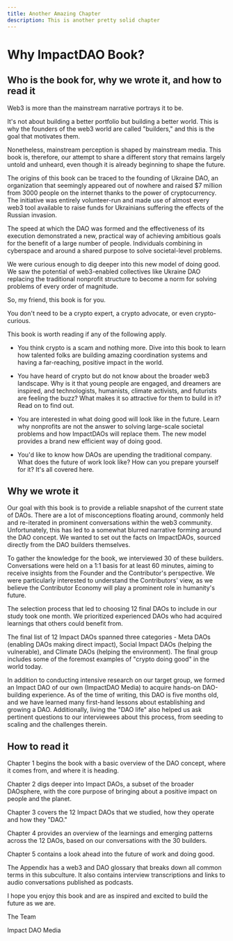 ```yaml
---
title: Another Amazing Chapter
description: This is another pretty solid chapter
---
```


# Why ImpactDAO Book?

## Who is the book for, why we wrote it, and how to read it

Web3 is more than the mainstream narrative portrays it to be.

It's not about building a better portfolio but building a better world. This is why the founders of the web3 world are called "builders," and this is the goal that motivates them.

Nonetheless, mainstream perception is shaped by mainstream media. This book is, therefore, our attempt to share a different story that remains largely untold and unheard, even though it is already beginning to shape the future.

The origins of this book can be traced to the founding of Ukraine DAO, an organization that seemingly appeared out of nowhere and raised $7 million from 3000 people on the internet thanks to the power of cryptocurrency. The initiative was entirely volunteer-run and made use of almost every web3 tool available to raise funds for Ukrainians suffering the effects of the Russian invasion.

The speed at which the DAO was formed and the effectiveness of its execution demonstrated a new, practical way of achieving ambitious goals for the benefit of a large number of people. Individuals combining in cyberspace and around a shared purpose to solve societal-level problems.

We were curious enough to dig deeper into this new model of doing good. We saw the potential of web3-enabled collectives like Ukraine DAO replacing the traditional nonprofit structure to become a norm for solving problems of every order of magnitude.

So, my friend, this book is for you.

You don't need to be a crypto expert, a crypto advocate, or even crypto-curious.

This book is worth reading if any of the following apply.

- You think crypto is a scam and nothing more. Dive into this book to learn how talented folks are building amazing coordination systems and having a far-reaching, positive impact in the world.

- You have heard of crypto but do not know about the broader web3 landscape. Why is it that young people are engaged, and dreamers are inspired, and technologists, humanists, climate activists, and futurists are feeling the buzz? What makes it so attractive for them to build in it? Read on to find out.

- You are interested in what doing good will look like in the future. Learn why nonprofits are not the answer to solving large-scale societal problems and how ImpactDAOs will replace them. The new model provides a brand new efficient way of doing good.

- You'd like to know how DAOs are upending the traditional company. What does the future of work look like? How can you prepare yourself for it? It's all covered here.

## Why we wrote it

Our goal with this book is to provide a reliable snapshot of the current state of DAOs. There are a lot of misconceptions floating around, commonly held and re-iterated in prominent conversations within the web3 community. Unfortunately, this has led to a somewhat blurred narrative forming around the DAO concept. We wanted to set out the facts on ImpactDAOs, sourced directly from the DAO builders themselves.

To gather the knowledge for the book, we interviewed 30 of these builders. Conversations were held on a 1:1 basis for at least 60 minutes, aiming to receive insights from the Founder and the Contributor's perspective. We were particularly interested to understand the Contributors' view, as we believe the Contributor Economy will play a prominent role in humanity's future.

The selection process that led to choosing 12 final DAOs to include in our study took one month. We prioritized experienced DAOs who had acquired learnings that others could benefit from.

The final list of 12 Impact DAOs spanned three categories - Meta DAOs (enabling DAOs making direct impact), Social Impact DAOs (helping the vulnerable), and Climate DAOs (helping the environment). The final group includes some of the foremost examples of "crypto doing good" in the world today.

In addition to conducting intensive research on our target group, we formed an Impact DAO of our own (ImpactDAO Media) to acquire hands-on DAO-building experience. As of the time of writing, this DAO is five months old, and we have learned many first-hand lessons about establishing and growing a DAO. Additionally, living the "DAO life" also helped us ask pertinent questions to our interviewees about this process, from seeding to scaling and the challenges therein.

## How to read it

Chapter 1 begins the book with a basic overview of the DAO concept, where it comes from, and where it is heading.

Chapter 2 digs deeper into Impact DAOs, a subset of the broader DAOsphere, with the core purpose of bringing about a positive impact on people and the planet.

Chapter 3 covers the 12 Impact DAOs that we studied, how they operate and how they "DAO."

Chapter 4 provides an overview of the learnings and emerging patterns across the 12 DAOs, based on our conversations with the 30 builders.

Chapter 5 contains a look ahead into the future of work and doing good.

The Appendix has a web3 and DAO glossary that breaks down all common terms in this subculture. It also contains interview transcriptions and links to audio conversations published as podcasts.

I hope you enjoy this book and are as inspired and excited to build the future as we are.

The Team

Impact DAO Media
